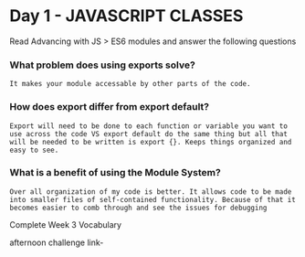 # Day 1 - JAVASCRIPT CLASSES

Read Advancing with JS > ES6 modules and answer the following questions

### What problem does using exports solve?
```
It makes your module accessable by other parts of the code.
```

### How does export differ from export default?
```
Export will need to be done to each function or variable you want to use across the code VS export default do the same thing but all that will be needed to be written is export {}. Keeps things organized and easy to see. 
```

### What is a benefit of using the Module System?
```
Over all organization of my code is better. It allows code to be made into smaller files of self-contained functionality. Because of that it becomes easier to comb through and see the issues for debugging
```

Complete Week 3 Vocabulary

afternoon challenge link-
